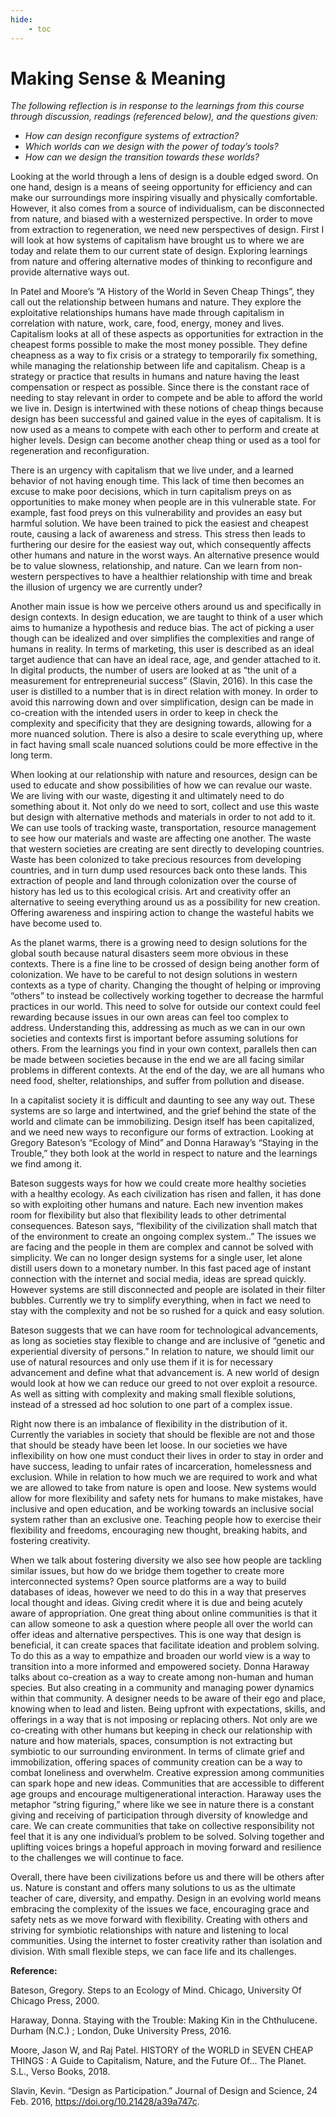 ```yaml
---
hide:
    - toc
---
```


# Making Sense & Meaning

*The following reflection is in response to the learnings from this course through discussion, readings (referenced below), and the questions given:*

* *How can design reconfigure systems of extraction?*
* *Which worlds can we design with the power of today’s tools?*
* *How can we design the transition towards these worlds?*


Looking at the world through a lens of design is a double edged sword. On one hand, design is a means of seeing opportunity for efficiency and can make our surroundings more inspiring visually and physically comfortable. However, it also comes from a source of individualism, can be disconnected from nature, and biased with a westernized perspective. In order to move from extraction to regeneration, we need new perspectives of design. First I will look at how systems of capitalism have brought us to where we are today and relate them to our current state of design. Exploring learnings from nature and offering alternative modes of thinking to reconfigure and provide alternative ways out. 

In Patel and Moore’s “A History of the World in Seven Cheap Things”, they call out the relationship between humans and nature. They explore the exploitative relationships humans have made through capitalism in correlation with nature, work, care, food, energy, money and lives. Capitalism looks at all of these aspects as opportunities for extraction in the cheapest forms possible to make the most money possible. They define cheapness as a way to fix crisis or a strategy to temporarily fix something, while managing the relationship between life and capitalism. Cheap is a strategy or practice that results in humans and nature having the least compensation or respect as possible. Since there is the constant race of needing to stay relevant in order to compete and be able to afford the world we live in. Design is intertwined with these notions of cheap things because design has been successful and gained value in the eyes of capitalism. It is now used as a means to compete with each other to perform and create at higher levels. Design can become another cheap thing or used as a tool for regeneration and reconfiguration. 

There is an urgency with capitalism that we live under, and a learned behavior of not having enough time. This lack of time then becomes an excuse to make poor decisions, which in turn capitalism preys on as opportunities to make money when people are in this vulnerable state. For example, fast food preys on this vulnerability and provides an easy but harmful solution. We have been trained to pick the easiest and cheapest route, causing a lack of awareness and stress. This stress then leads to furthering our desire for the easiest way out, which consequently affects other humans and nature in the worst ways. An alternative presence would be to value slowness, relationship, and nature. Can we learn from non-western perspectives to have a healthier relationship with time and break the illusion of urgency we are currently under? 

Another main issue is how we perceive others around us and specifically in design contexts. In design education, we are taught to think of a user which aims to humanize a hypothesis and reduce bias. The act of picking a user though can be idealized and over simplifies the complexities and range of humans in reality. In terms of marketing, this user is described as an ideal target audience that can have an ideal race, age, and gender attached to it. In digital products, the number of users are looked at as “the unit of a measurement for entrepreneurial success” (Slavin, 2016). In this case the user is distilled to a number that is in direct relation with money. In order to avoid this narrowing down and over simplification, design can be made in co-creation with the intended users in order to keep in check the complexity and specificity that they are designing towards, allowing for a more nuanced solution. There is also a desire to scale everything up, where in fact having small scale nuanced solutions could be more effective in the long term.

When looking at our relationship with nature and resources, design can be used to educate and show possibilities of how we can revalue our waste. We are living with our waste, digesting it and ultimately need to do something about it. Not only do we need to sort, collect and use this waste but design with alternative methods and materials in order to not add to it. We can use tools of tracking waste, transportation, resource management to see how our materials and waste are affecting one another. The waste that western societies are creating are sent directly to developing countries. Waste has been colonized to take precious resources from developing countries, and in turn dump used resources back onto these lands. This extraction of people and land through colonization over the course of history has led us to this ecological crisis. Art and creativity offer an alternative to seeing everything around us as a possibility for new creation. Offering awareness and inspiring action to change the wasteful habits we have become used to.

As the planet warms, there is a growing need to design solutions for the global south because natural disasters seem more obvious in these contexts. There is a fine line to be crossed of design being another form of colonization. We have to be careful to not design solutions in  western contexts as a type of charity. Changing the thought of helping or improving “others” to instead be collectively working together to decrease the harmful practices in our world. This need to solve for outside our context could feel rewarding because issues in our own areas can feel too complex to address. Understanding this, addressing as much as we can in our own societies and contexts first is important before assuming solutions for others. From the learnings you find in your own context, parallels then can be made between societies because in the end we are all facing similar problems in different contexts. At the end of the day, we are all humans who need food, shelter, relationships, and suffer from pollution and disease. 

In a capitalist society it is difficult and daunting to see any way out. These systems are so large and intertwined, and the grief behind the state of the world and climate can be immobilizing. Design itself has been capitalized, and we need new ways to reconfigure our forms of extraction. Looking at Gregory Bateson’s “Ecology of Mind” and Donna Haraway’s “Staying in the Trouble,” they both look at the world in respect to nature and the learnings we find among it. 

Bateson suggests ways for how we could create more healthy societies with a healthy ecology. As each civilization has risen and fallen, it has done so with exploiting other humans and nature. Each new invention makes room for flexibility but also that flexibility leads to other detrimental consequences. Bateson says, “flexibility of the civilization shall match that of the environment to create an ongoing complex system..” The issues we are facing and the people in them are complex and cannot be solved with simplicity. We can no longer design systems for a single user, let alone distill users down to a monetary number. In this fast paced age of instant connection with the internet and social media, ideas are spread quickly. However systems are still disconnected and people are isolated in their filter bubbles. Currently we try to simplify everything, when in fact we need to stay with the complexity and not be so rushed for a quick and easy solution. 

Bateson suggests that we can have room for technological advancements, as long as societies stay flexible to change and are inclusive of “genetic and experiential diversity of persons.” In relation to nature, we should limit our use of natural resources and only use them if it is for necessary advancement and define what that advancement is. A new world of design would look at how we can reduce our greed to not over exploit a resource. As well as sitting with complexity and making small flexible solutions, instead of a stressed ad hoc solution to one part of a complex issue. 

Right now there is an imbalance of flexibility in the distribution of it. Currently the variables in society that should be flexible are not and those that should be steady have been let loose. In our societies we have inflexibility on how one must conduct their lives in order to stay in order and have success, leading to unfair rates of incarceration, homelessness and exclusion. While in relation to how much we are required to work and what we are allowed to take from nature is open and loose. New systems would allow for more flexibility and safety nets for humans to make mistakes, have inclusive and open education, and be working towards an inclusive social system rather than an exclusive one. Teaching people how to exercise their flexibility and freedoms, encouraging new thought, breaking habits, and fostering creativity. 

When we talk about fostering diversity we also see how people are tackling similar issues, but how do we bridge them together to create more interconnected systems? Open source platforms are a way to build databases of ideas, however we need to do this in a way that preserves local thought and ideas. Giving credit where it is due and being acutely aware of appropriation. One great thing about online communities is that it can allow someone to ask a question where people all over the world can offer ideas and alternative perspectives. This is one way that design is beneficial, it can create spaces that facilitate ideation and problem solving. To do this as a way to empathize and broaden our world view is a way to transition into a more informed and empowered society. 
Donna Haraway talks about co-creation as a way to create among non-human and human species. But also creating in a community and managing power dynamics within that community. A designer needs to be aware of their ego and place, knowing when to lead and listen. Being upfront with expectations, skills, and offerings in a way that is not imposing or replacing others. Not only are we co-creating with other humans but keeping in check our relationship with nature and how materials, spaces, consumption is not extracting but symbiotic to our surrounding environment. 
In terms of climate grief and immobilization, offering spaces of community creation can be a way to combat loneliness and overwhelm. Creative expression among communities can spark hope and new ideas. Communities that are accessible to different age groups and encourage multigenerational interaction. Haraway uses the metaphor “string figuring,” where like we see in nature there is a constant giving and receiving of participation through diversity of knowledge and care. We can create communities that take on collective responsibility not feel that it is any one individual’s problem to be solved. Solving together and uplifting voices brings a hopeful approach in moving forward and resilience to the challenges we will continue to face. 

Overall, there have been civilizations before us and there will be others after us. Nature is constant and offers many solutions to us as the ultimate teacher of care, diversity, and empathy. Design in an evolving world means embracing the complexity of the issues we face, encouraging grace and safety nets as we move forward with flexibility. Creating with others and striving for symbiotic relationships with nature and listening to local communities. Using the internet to foster creativity rather than isolation and division. With small flexible steps, we can face life and its challenges.  

**Reference:**

Bateson, Gregory. Steps to an Ecology of Mind. Chicago, University Of Chicago Press, 2000.

Haraway, Donna. Staying with the Trouble: Making Kin in the Chthulucene. Durham (N.C.) ; London, Duke University Press, 2016.

Moore, Jason W, and Raj Patel. HISTORY of the WORLD in SEVEN CHEAP THINGS : A Guide to Capitalism, Nature, and the Future Of... The Planet. S.L., Verso Books, 2018.

Slavin, Kevin. “Design as Participation.” Journal of Design and Science, 24 Feb. 2016, https://doi.org/10.21428/a39a747c.


